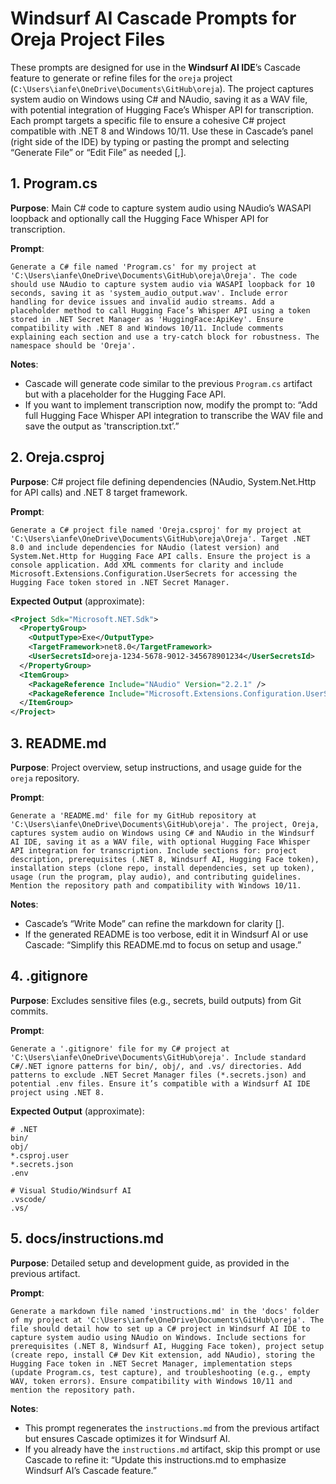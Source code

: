 # Windsurf AI Cascade Prompts for Oreja Project Files

These prompts are designed for use in the **Windsurf AI IDE**’s Cascade feature to generate or refine files for the `oreja` project (`C:\Users\ianfe\OneDrive\Documents\GitHub\oreja`). The project captures system audio on Windows using C# and NAudio, saving it as a WAV file, with potential integration of Hugging Face’s Whisper API for transcription. Each prompt targets a specific file to ensure a cohesive C# project compatible with .NET 8 and Windows 10/11. Use these in Cascade’s panel (right side of the IDE) by typing or pasting the prompt and selecting “Generate File” or “Edit File” as needed [,].

## 1. Program.cs
**Purpose**: Main C# code to capture system audio using NAudio’s WASAPI loopback and optionally call the Hugging Face Whisper API for transcription.

**Prompt**:
```
Generate a C# file named 'Program.cs' for my project at 'C:\Users\ianfe\OneDrive\Documents\GitHub\oreja\Oreja'. The code should use NAudio to capture system audio via WASAPI loopback for 10 seconds, saving it as 'system_audio_output.wav'. Include error handling for device issues and invalid audio streams. Add a placeholder method to call Hugging Face’s Whisper API using a token stored in .NET Secret Manager as 'HuggingFace:ApiKey'. Ensure compatibility with .NET 8 and Windows 10/11. Include comments explaining each section and use a try-catch block for robustness. The namespace should be 'Oreja'.
```

**Notes**:
- Cascade will generate code similar to the previous `Program.cs` artifact but with a placeholder for the Hugging Face API.
- If you want to implement transcription now, modify the prompt to: “Add full Hugging Face Whisper API integration to transcribe the WAV file and save the output as 'transcription.txt’.”

## 2. Oreja.csproj
**Purpose**: C# project file defining dependencies (NAudio, System.Net.Http for API calls) and .NET 8 target framework.

**Prompt**:
```
Generate a C# project file named 'Oreja.csproj' for my project at 'C:\Users\ianfe\OneDrive\Documents\GitHub\oreja\Oreja'. Target .NET 8.0 and include dependencies for NAudio (latest version) and System.Net.Http for Hugging Face API calls. Ensure the project is a console application. Add XML comments for clarity and include Microsoft.Extensions.Configuration.UserSecrets for accessing the Hugging Face token stored in .NET Secret Manager.
```

**Expected Output** (approximate):
```xml
<Project Sdk="Microsoft.NET.Sdk">
  <PropertyGroup>
    <OutputType>Exe</OutputType>
    <TargetFramework>net8.0</TargetFramework>
    <UserSecretsId>oreja-1234-5678-9012-345678901234</UserSecretsId>
  </PropertyGroup>
  <ItemGroup>
    <PackageReference Include="NAudio" Version="2.2.1" />
    <PackageReference Include="Microsoft.Extensions.Configuration.UserSecrets" Version="8.0.0" />
  </ItemGroup>
</Project>
```

## 3. README.md
**Purpose**: Project overview, setup instructions, and usage guide for the `oreja` repository.

**Prompt**:
```
Generate a 'README.md' file for my GitHub repository at 'C:\Users\ianfe\OneDrive\Documents\GitHub\oreja'. The project, Oreja, captures system audio on Windows using C# and NAudio in the Windsurf AI IDE, saving it as a WAV file, with optional Hugging Face Whisper API integration for transcription. Include sections for: project description, prerequisites (.NET 8, Windsurf AI, Hugging Face token), installation steps (clone repo, install dependencies, set up token), usage (run the program, play audio), and contributing guidelines. Mention the repository path and compatibility with Windows 10/11.
```

**Notes**:
- Cascade’s “Write Mode” can refine the markdown for clarity [].
- If the generated README is too verbose, edit it in Windsurf AI or use Cascade: “Simplify this README.md to focus on setup and usage.”

## 4. .gitignore
**Purpose**: Excludes sensitive files (e.g., secrets, build outputs) from Git commits.

**Prompt**:
```
Generate a '.gitignore' file for my C# project at 'C:\Users\ianfe\OneDrive\Documents\GitHub\oreja'. Include standard C#/.NET ignore patterns for bin/, obj/, and .vs/ directories. Add patterns to exclude .NET Secret Manager files (*.secrets.json) and potential .env files. Ensure it’s compatible with a Windsurf AI IDE project using .NET 8.
```

**Expected Output** (approximate):
```
# .NET
bin/
obj/
*.csproj.user
*.secrets.json
.env

# Visual Studio/Windsurf AI
.vscode/
.vs/
```

## 5. docs/instructions.md
**Purpose**: Detailed setup and development guide, as provided in the previous artifact.

**Prompt**:
```
Generate a markdown file named 'instructions.md' in the 'docs' folder of my project at 'C:\Users\ianfe\OneDrive\Documents\GitHub\oreja'. The file should detail how to set up a C# project in Windsurf AI IDE to capture system audio using NAudio on Windows. Include sections for prerequisites (.NET 8, Windsurf AI, Hugging Face token), project setup (create repo, install C# Dev Kit extension, add NAudio), storing the Hugging Face token in .NET Secret Manager, implementation steps (update Program.cs, test capture), and troubleshooting (e.g., empty WAV, token errors). Ensure compatibility with Windows 10/11 and mention the repository path.
```

**Notes**:
- This prompt regenerates the `instructions.md` from the previous artifact but ensures Cascade optimizes it for Windsurf AI.
- If you already have the `instructions.md` artifact, skip this prompt or use Cascade to refine it: “Update this instructions.md to emphasize Windsurf AI’s Cascade feature.”